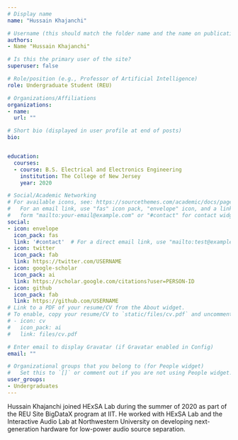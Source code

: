 ```yaml
---
# Display name
name: "Hussain Khajanchi"

# Username (this should match the folder name and the name on publications)
authors:
- Name "Hussain Khajanchi"

# Is this the primary user of the site?
superuser: false

# Role/position (e.g., Professor of Artificial Intelligence)
role: Undergraduate Student (REU)

# Organizations/Affiliations
organizations:
- name: 
  url: ""

# Short bio (displayed in user profile at end of posts)
bio: 


education:
  courses:
  - course: B.S. Electrical and Electronics Engineering
    institution: The College of New Jersey
    year: 2020

# Social/Academic Networking
# For available icons, see: https://sourcethemes.com/academic/docs/page-builder/#icons
#   For an email link, use "fas" icon pack, "envelope" icon, and a link in the
#   form "mailto:your-email@example.com" or "#contact" for contact widget.
social:
- icon: envelope
  icon_pack: fas
  link: '#contact'  # For a direct email link, use "mailto:test@example.org".
- icon: twitter
  icon_pack: fab
  link: https://twitter.com/USERNAME
- icon: google-scholar
  icon_pack: ai
  link: https://scholar.google.com/citations?user=PERSON-ID
- icon: github
  icon_pack: fab
  link: https://github.com/USERNAME
# Link to a PDF of your resume/CV from the About widget.
# To enable, copy your resume/CV to `static/files/cv.pdf` and uncomment the lines below.
# - icon: cv
#   icon_pack: ai
#   link: files/cv.pdf

# Enter email to display Gravatar (if Gravatar enabled in Config)
email: ""

# Organizational groups that you belong to (for People widget)
#   Set this to `[]` or comment out if you are not using People widget.
user_groups:
- Undergraduates
---
```


Hussain Khajanchi joined HExSA Lab during the summer of 2020 as part of the
REU Site BigDataX program at IIT. He worked with HExSA Lab and the Interactive
Audio Lab at Northwestern University on developing next-generation hardware
for low-power audio source separation.
